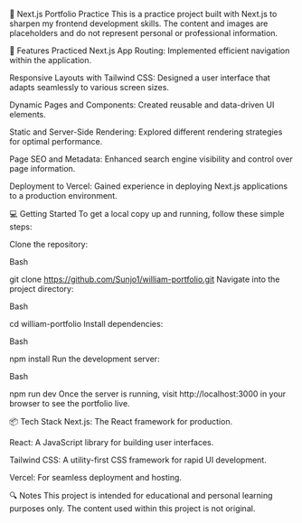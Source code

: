 🧪 Next.js Portfolio Practice
This is a practice project built with Next.js to sharpen my frontend development skills. The content and images are placeholders and do not represent personal or professional information.

🚀 Features Practiced
Next.js App Routing: Implemented efficient navigation within the application.

Responsive Layouts with Tailwind CSS: Designed a user interface that adapts seamlessly to various screen sizes.

Dynamic Pages and Components: Created reusable and data-driven UI elements.

Static and Server-Side Rendering: Explored different rendering strategies for optimal performance.

Page SEO and Metadata: Enhanced search engine visibility and control over page information.

Deployment to Vercel: Gained experience in deploying Next.js applications to a production environment.

💻 Getting Started
To get a local copy up and running, follow these simple steps:

Clone the repository:

Bash

git clone https://github.com/Sunjo1/william-portfolio.git
Navigate into the project directory:

Bash

cd william-portfolio
Install dependencies:

Bash

npm install
Run the development server:

Bash

npm run dev
Once the server is running, visit http://localhost:3000 in your browser to see the portfolio live.

📦 Tech Stack
Next.js: The React framework for production.

React: A JavaScript library for building user interfaces.

Tailwind CSS: A utility-first CSS framework for rapid UI development.

Vercel: For seamless deployment and hosting.

🔍 Notes
This project is intended for educational and personal learning purposes only. The content used within this project is not original.